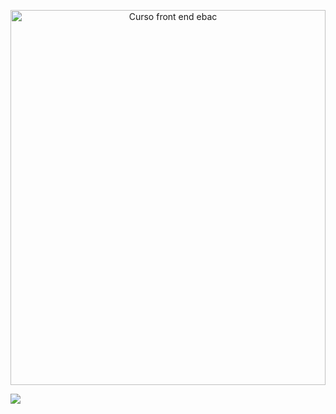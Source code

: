 <p align="center">
  <img width="100%" height="600" alt="Curso front end ebac" src="https://github.com/PaccoLucas/exercicio_frontend_EBAC/assets/122130606/d5d6f4d5-5d3f-49d3-84d4-949bb6260c26">
</p>
<p>
<img src="http://img.shields.io/static/v1?label=STATUS&message=%20CURSANDO&color=GREEN&style=for-the-badge"/>
</p>

